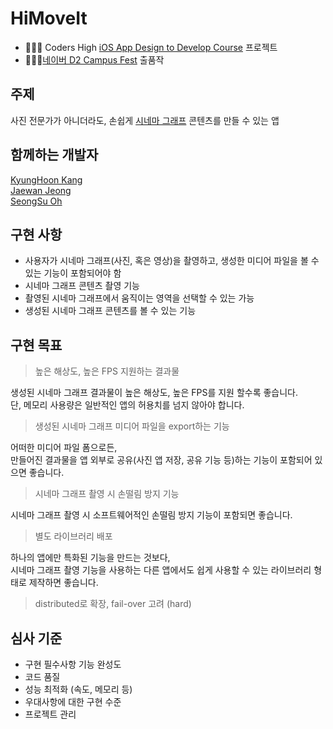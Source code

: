 # HiMoveIt
* 🧑🏻‍💻 Coders High [iOS App Design to Develop Course](https://codershigh.github.io/StudentReports/data/kwu/19_01/12/index.html) 프로젝트
* 🧑🏻‍💻[네이버 D2 Campus Fest](http://d2campusfest.kr/7th/) 출품작

## 주제
사진 전문가가 아니더라도, 손쉽게 [시네마 그래프](https://en.wikipedia.org/wiki/Cinemagraph) 콘텐츠를 만들 수 있는 앱

## 함께하는 개발자

[KyungHoon Kang](https://github.com/KangKyung)
<br>[Jaewan Jeong](https://github.com/jwmsg0525)
<br>[SeongSu Oh](https://github.com/oss5824)

## 구현 사항 
- 사용자가 시네마 그래프(사진, 혹은 영상)을 촬영하고, 생성한 미디어 파일을 볼 수 있는 기능이 포함되어야 함
- 시네마 그래프 콘텐츠 촬영 기능
- 촬영된 시네마 그래프에서 움직이는 영역을 선택할 수 있는 가능
- 생성된 시네마 그래프 콘텐츠를 볼 수 있는 기능

## 구현 목표
> 높은 해상도, 높은 FPS 지원하는 결과물

생성된 시네마 그래프 결과물이 높은 해상도, 높은 FPS를 지원 할수록 좋습니다. 
<br>단, 메모리 사용량은 일반적인 앱의 허용치를 넘지 않아야 합니다.
<br>

> 생성된 시네마 그래프 미디어 파일을 export하는 기능

어떠한 미디어 파일 폼으로든,
<br>만들어진 결과물을 앱 외부로 공유(사진 앱 저장, 공유 기능 등)하는 기능이 포함되어 있으면 좋습니다.
<br>

> 시네마 그래프 촬영 시 손떨림 방지 기능

시네마 그래프 촬영 시 소프트웨어적인 손떨림 방지 기능이 포함되면 좋습니다.
<br>

> 별도 라이브러리 배포

하나의 앱에만 특화된 기능을 만드는 것보다, 
<br>시네마 그래프 촬영 기능을 사용하는 다른 앱에서도 쉽게 사용할 수 있는 라이브러리 형태로 제작하면 좋습니다.
<br>

> distributed로 확장, fail-over 고려 (hard)

## 심사 기준
- 구현 필수사항 기능 완성도
- 코드 품질
- 성능 최적화 (속도, 메모리 등)
- 우대사항에 대한 구현 수준
- 프로젝트 관리


